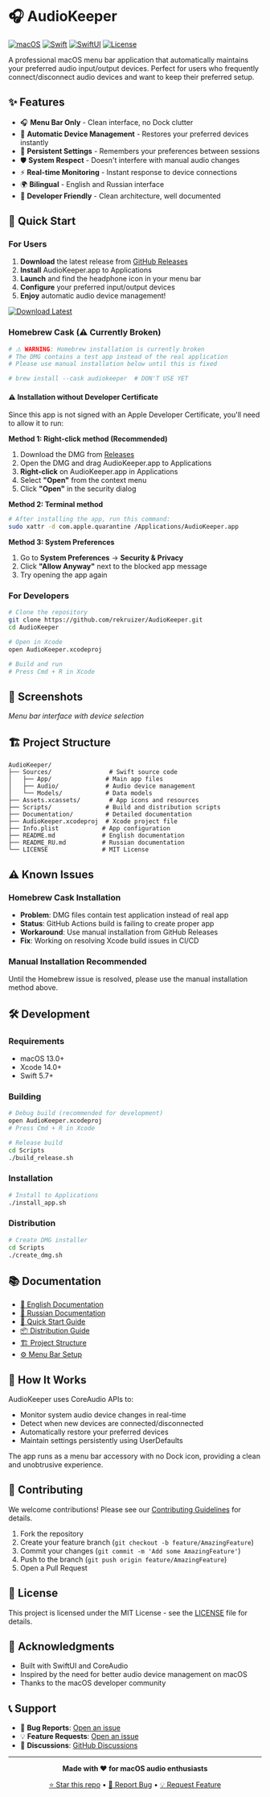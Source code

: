 # 🎧 AudioKeeper

[![macOS](https://img.shields.io/badge/macOS-13.0+-blue.svg)](https://developer.apple.com/macos/)
[![Swift](https://img.shields.io/badge/Swift-5.7+-orange.svg)](https://swift.org/)
[![SwiftUI](https://img.shields.io/badge/SwiftUI-4.0+-green.svg)](https://developer.apple.com/xcode/swiftui/)
[![License](https://img.shields.io/badge/License-MIT-yellow.svg)](LICENSE)

A professional macOS menu bar application that automatically maintains your preferred audio input/output devices. Perfect for users who frequently connect/disconnect audio devices and want to keep their preferred setup.

## ✨ Features

- 🎧 **Menu Bar Only** - Clean interface, no Dock clutter
- 🔄 **Automatic Device Management** - Restores your preferred devices instantly
- 💾 **Persistent Settings** - Remembers your preferences between sessions
- 🛡️ **System Respect** - Doesn't interfere with manual audio changes
- ⚡ **Real-time Monitoring** - Instant response to device connections
- 🌍 **Bilingual** - English and Russian interface
- 🔧 **Developer Friendly** - Clean architecture, well documented

## 🚀 Quick Start

### For Users
1. **Download** the latest release from [GitHub Releases](https://github.com/rekruizer/AudioKeeper/releases)
2. **Install** AudioKeeper.app to Applications
3. **Launch** and find the headphone icon in your menu bar
4. **Configure** your preferred input/output devices
5. **Enjoy** automatic audio device management!

[![Download Latest](https://img.shields.io/badge/Download-Latest%20Release-blue?style=for-the-badge&logo=github)](https://github.com/rekruizer/AudioKeeper/releases/latest)

### Homebrew Cask (⚠️ Currently Broken)

```bash
# ⚠️ WARNING: Homebrew installation is currently broken
# The DMG contains a test app instead of the real application
# Please use manual installation below until this is fixed

# brew install --cask audiokeeper  # DON'T USE YET
```

#### ⚠️ Installation without Developer Certificate

Since this app is not signed with an Apple Developer Certificate, you'll need to allow it to run:

**Method 1: Right-click method (Recommended)**
1. Download the DMG from [Releases](https://github.com/rekruizer/AudioKeeper/releases)
2. Open the DMG and drag AudioKeeper.app to Applications
3. **Right-click** on AudioKeeper.app in Applications
4. Select **"Open"** from the context menu
5. Click **"Open"** in the security dialog

**Method 2: Terminal method**
```bash
# After installing the app, run this command:
sudo xattr -d com.apple.quarantine /Applications/AudioKeeper.app
```

**Method 3: System Preferences**
1. Go to **System Preferences** → **Security & Privacy**
2. Click **"Allow Anyway"** next to the blocked app message
3. Try opening the app again

### For Developers
```bash
# Clone the repository
git clone https://github.com/rekruizer/AudioKeeper.git
cd AudioKeeper

# Open in Xcode
open AudioKeeper.xcodeproj

# Build and run
# Press Cmd + R in Xcode
```

## 📱 Screenshots

*Menu bar interface with device selection*

## 🏗️ Project Structure

```
AudioKeeper/
├── Sources/                # Swift source code
│   ├── App/               # Main app files
│   ├── Audio/             # Audio device management
│   └── Models/            # Data models
├── Assets.xcassets/        # App icons and resources
├── Scripts/               # Build and distribution scripts
├── Documentation/         # Detailed documentation
├── AudioKeeper.xcodeproj  # Xcode project file
├── Info.plist            # App configuration
├── README.md             # English documentation
├── README_RU.md          # Russian documentation
└── LICENSE               # MIT License
```

## ⚠️ Known Issues

### Homebrew Cask Installation
- **Problem**: DMG files contain test application instead of real app
- **Status**: GitHub Actions build is failing to create proper app
- **Workaround**: Use manual installation from GitHub Releases
- **Fix**: Working on resolving Xcode build issues in CI/CD

### Manual Installation Recommended
Until the Homebrew issue is resolved, please use the manual installation method above.

## 🛠️ Development

### Requirements
- macOS 13.0+
- Xcode 14.0+
- Swift 5.7+

### Building
```bash
# Debug build (recommended for development)
open AudioKeeper.xcodeproj
# Press Cmd + R in Xcode

# Release build
cd Scripts
./build_release.sh
```

### Installation
```bash
# Install to Applications
./install_app.sh
```

### Distribution
```bash
# Create DMG installer
cd Scripts
./create_dmg.sh
```

## 📚 Documentation

- [📖 English Documentation](README.md)
- [📖 Russian Documentation](README_RU.md)
- [🚀 Quick Start Guide](Documentation/QUICK_START.md)
- [📦 Distribution Guide](Documentation/FINAL_SETUP_GUIDE.md)
- [🏗️ Project Structure](Documentation/PROJECT_STRUCTURE.md)
- [⚙️ Menu Bar Setup](Documentation/MENUBAR_SETUP.md)

## 🔧 How It Works

AudioKeeper uses CoreAudio APIs to:
- Monitor system audio device changes in real-time
- Detect when new devices are connected/disconnected
- Automatically restore your preferred devices
- Maintain settings persistently using UserDefaults

The app runs as a menu bar accessory with no Dock icon, providing a clean and unobtrusive experience.

## 🤝 Contributing

We welcome contributions! Please see our [Contributing Guidelines](CONTRIBUTING.md) for details.

1. Fork the repository
2. Create your feature branch (`git checkout -b feature/AmazingFeature`)
3. Commit your changes (`git commit -m 'Add some AmazingFeature'`)
4. Push to the branch (`git push origin feature/AmazingFeature`)
5. Open a Pull Request

## 📝 License

This project is licensed under the MIT License - see the [LICENSE](LICENSE) file for details.

## 🙏 Acknowledgments

- Built with SwiftUI and CoreAudio
- Inspired by the need for better audio device management on macOS
- Thanks to the macOS developer community

## 📞 Support

- 🐛 **Bug Reports**: [Open an issue](https://github.com/rekruizer/AudioKeeper/issues)
- 💡 **Feature Requests**: [Open an issue](https://github.com/rekruizer/AudioKeeper/issues)
- 💬 **Discussions**: [GitHub Discussions](https://github.com/rekruizer/AudioKeeper/discussions)

---

<div align="center">

**Made with ❤️ for macOS audio enthusiasts**

[⭐ Star this repo](https://github.com/rekruizer/AudioKeeper) • [🐛 Report Bug](https://github.com/rekruizer/AudioKeeper/issues) • [💡 Request Feature](https://github.com/rekruizer/AudioKeeper/issues)

</div>
